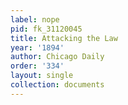 ```yaml
---
label: nope
pid: fk_31120045
title: Attacking the Law
year: '1894'
author: Chicago Daily
order: '334'
layout: single
collection: documents
---
```

